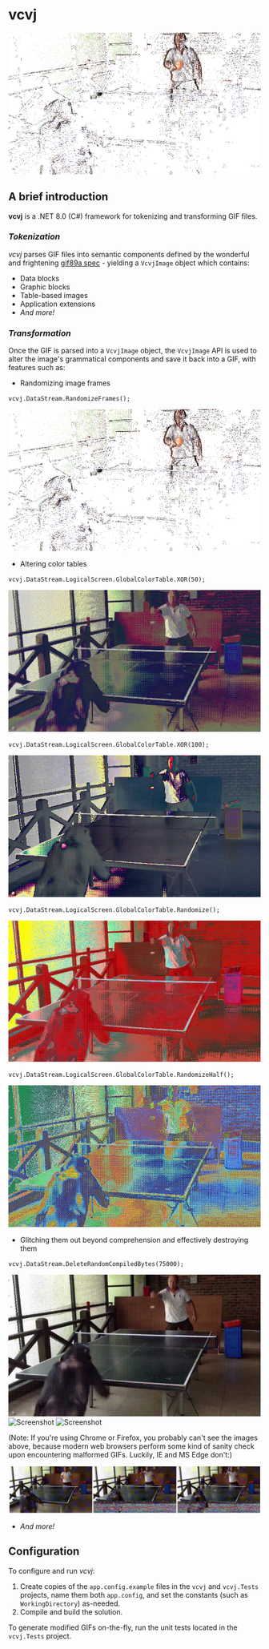 # vcvj
![Screenshot](demo/demo%20-%20shuffled.gif)

## A brief introduction
**vcvj** is a .NET 8.0 (C#) framework for tokenizing and transforming GIF files.

### *Tokenization*

*vcvj* parses GIF files into semantic components defined by the wonderful and frightening [gif89a spec](https://www.w3.org/Graphics/GIF/spec-gif89a.txt) - yielding a `VcvjImage` object which contains:

- Data blocks
- Graphic blocks
- Table-based images
- Application extensions
- *And more!*

### *Transformation*

Once the GIF is parsed into a `VcvjImage` object, the `VcvjImage` API is used to alter the image's grammatical components and save it back into a GIF, with features such as:

- Randomizing image frames

```
vcvj.DataStream.RandomizeFrames();
```

![Screenshot](demo/demo%20-%20shuffled.gif)

- Altering color tables

```
vcvj.DataStream.LogicalScreen.GlobalColorTable.XOR(50);
```

![Screenshot](demo/demo%20-%20colors%20inverted%20(XOR%2050).gif)

```
vcvj.DataStream.LogicalScreen.GlobalColorTable.XOR(100);
```

![Screenshot](demo/demo%20-%20colors%20inverted%20(XOR%20100).gif)

```
vcvj.DataStream.LogicalScreen.GlobalColorTable.Randomize();
```

![Screenshot](demo/demo%20-%20colors%20partially%20randomized.gif)

```
vcvj.DataStream.LogicalScreen.GlobalColorTable.RandomizeHalf();
```

![Screenshot](demo/demo%20-%20colors%20randomized.gif)

- Glitching them out beyond comprehension and effectively destroying them

```
vcvj.DataStream.DeleteRandomCompiledBytes(75000);
```

![Screenshot](demo/demo%20-%2075000%20bytes%20liberated.gif)
![Screenshot](demo/demo%20-%20100000%20bytes%20liberated.gif)
![Screenshot](demo/demo%20-%20125000%20bytes%20liberated.gif)

(Note: If you're using Chrome or Firefox, you probably can't see the images above, because modern web browsers perform some kind of sanity check upon encountering malformed GIFs.  Luckily, IE and MS Edge don't:)

![Screenshot](demo/demo%20-%20ms%20ie%20rendering.png)

- *And more!*

## Configuration

To configure and run *vcvj*:

1. Create copies of the `app.config.example` files in the `vcvj` and `vcvj.Tests` projects, name them both `app.config`, and set the constants (such as `WorkingDirectory`) as-needed.
2. Compile and build the solution.

To generate modified GIFs on-the-fly, run the unit tests located in the `vcvj.Tests` project.
